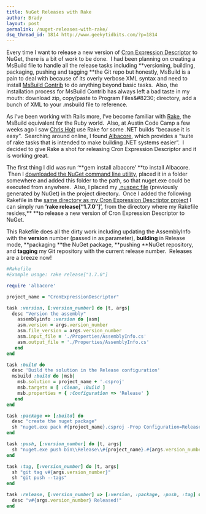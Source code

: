 ```yaml
---
title: NuGet Releases with Rake
author: Brady
layout: post
permalink: /nuget-releases-with-rake/
dsq_thread_id: 1814 http://www.geekytidbits.com/?p=1814
---
```


Every time I want to release a new version of <a href="http://cronexpressiondescriptor.azurewebsites.net/" target="_blank">Cron Expression Descriptor</a> to NuGet, there is a bit of work to be done.  I had been planning on creating a MsBuild file to handle all the release tasks including **versioning, building, packaging, pushing and tagging **the Git repo but honestly, MsBuild is a pain to deal with because of its overly verbose XML syntax and need to install <a href="http://msbuildcontrib.codeplex.com/" target="_blank">MsBuild Contrib</a> to do anything beyond basic tasks.  Also, the installation process for MsBuild Contrib has always left a bad taste in my mouth: download zip, copy/paste to Program Files\&#8230; directory, add a bunch of XML to your .msbuild file to reference.

As I&#8217;ve been working with Rails more, I&#8217;ve become familiar with <a href="http://rake.rubyforge.org/" target="_blank">Rake</a>, the MsBuild equivalent for the Ruby world.  Also, at Austin Code Camp a few weeks ago I saw <a href="https://github.com/ot-chris-holt" target="_blank">Chris Holt</a> use Rake for some .NET builds &#8220;because it is easy&#8221;.  Searching around online, I found <a href="http://albacorebuild.net/" target="_blank">Albacore</a>, which provides a &#8220;suite of rake tasks that is intended to make building .NET systems easier&#8221;.  I decided to give Rake a shot for releasing Cron Expression Descriptor and it is working great.

The first thing I did was run &#8216;**gem install albacore&#8217; **to install Albacore.  Then I <a href="http://nuget.org/nuget.exe" target="_blank">downloaded the NuGet command line utility</a>, placed it in a folder somewhere and added this folder to the path, so that nuget.exe could be executed from anywhere.  Also, I placed my <a href="https://github.com/bradymholt/cron-expression-descriptor/blob/master/build/pack/CronExpressionDescriptor.nuspec" target="_blank">.nuspec file</a> (previously generated by NuGet) in the project directory.  Once I added the following Rakefile in the <a href="https://github.com/bradymholt/cron-expression-descriptor/tree/master/build" target="_blank">same directory as my Cron Expression Descriptor project</a> I can simply run **&#8216;rake release[&#8220;1.7.0&#8243;]&#8217;,** from the directory where my Rakefile resides,\*\* \*\*to release a new version of Cron Expression Descriptor to NuGet.

This Rakefile does all the dirty work including updating the AssemblyInfo with the **version** number (passed in as parameter), **building** in Release mode, **packaging **the NuGet package, **pushing **NuGet repository, and **tagging** my Git repository with the current release number.  Releases are a breeze now!

```ruby
#Rakefile
#Example usage: rake release["1.7.0"]

require 'albacore'

project_name = "CronExpressionDescriptor"

task :version, [:version_number] do |t, args|
  desc "Version the assembly"
    assemblyinfo :version do |asm|
    asm.version = args.version_number
    asm.file_version = args.version_number
    asm.input_file = './Properties/AssemblyInfo.cs'
    asm.output_file = './Properties/AssemblyInfo.cs'
   end
end

task :build do
  desc 'Build the solution in the Release configuration'
  msbuild :build do |msb|
    msb.solution = project_name + '.csproj'
    msb.targets = [ :Clean, :Build ]
    msb.properties = { :Configuration => 'Release' }
   end
end

task :package => [:build] do
  desc "create the nuget package"
  sh "nuget.exe pack #{project_name}.csproj -Prop Configuration=Release -OutputDirectory bin\\Release -Verbosity normal"
end

task :push, [:version_number] do |t, args|
  sh "nuget.exe push bin\\Release\\#{project_name}.#{args.version_number}.nupkg"
end

task :tag, [:version_number] do |t, args|
  sh "git tag v#{args.version_number}"
  sh "git push --tags"
end

task :release, [:version_number] => [:version, :package, :push, :tag] do |t, args|
  desc "v#{args.version_number} Released!"
end
```
